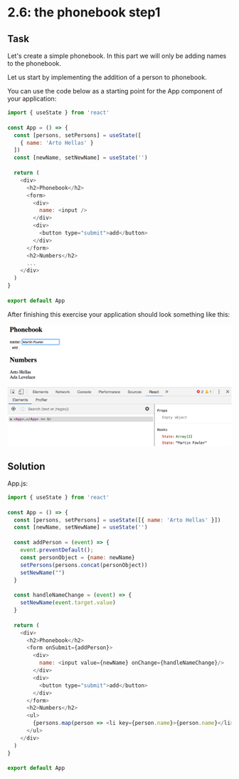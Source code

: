 # 2.6: the phonebook step1

## Task

Let's create a simple phonebook. In this part we will only be adding names to the phonebook.

Let us start by implementing the addition of a person to phonebook.

You can use the code below as a starting point for the App component of your application:

```javascript
import { useState } from 'react'

const App = () => {
  const [persons, setPersons] = useState([
    { name: 'Arto Hellas' }
  ]) 
  const [newName, setNewName] = useState('')

  return (
    <div>
      <h2>Phonebook</h2>
      <form>
        <div>
          name: <input />
        </div>
        <div>
          <button type="submit">add</button>
        </div>
      </form>
      <h2>Numbers</h2>
      ...
    </div>
  )
}

export default App
```

After finishing this exercise your application should look something like this:

![final version of the application](./images/image4.png)

## Solution

App.js:

```javascript
import { useState } from 'react'

const App = () => {
  const [persons, setPersons] = useState([{ name: 'Arto Hellas' }]) 
  const [newName, setNewName] = useState('')

  const addPerson = (event) => {
    event.preventDefault();
    const personObject = {name: newName}
    setPersons(persons.concat(personObject))
    setNewName("")
  }
  
  const handleNameChange = (event) => {
    setNewName(event.target.value)
  }

  return (
    <div>
      <h2>Phonebook</h2>
      <form onSubmit={addPerson}>
        <div>
          name: <input value={newName} onChange={handleNameChange}/>
        </div>
        <div>
          <button type="submit">add</button>
        </div>
      </form>
      <h2>Numbers</h2>
      <ul>
        {persons.map(person => <li key={person.name}>{person.name}</li>)}
      </ul>
    </div>
  )
}

export default App

```